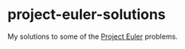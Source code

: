 # project-euler-solutions
My solutions to some of the [Project Euler](https://projecteuler.net/archives) problems.
